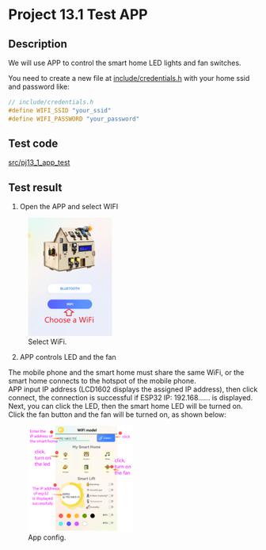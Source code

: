# Project 13.1 Test APP

## Description

We will use APP to control the smart home LED lights and fan switches.

You need to create a new file at [include/credentials.h](include/credentials.h) with your home ssid and password like:

```cpp
// include/credentials.h
#define WIFI_SSID "your_ssid"
#define WIFI_PASSWORD "your_password"
```

## Test code

[src/pj13_1_app_test](src/pj13_1_app_test.cpp ':include :type=code')

## Test result

1. Open the APP and select WIFI

<figure>
    <img src="project13/pj13_1_app_test/images/Select%20WIFI.png" alt="Select WiFi"  width="40%" height="40%">
    <figcaption>Select WiFi.</figcaption>
</figure>

2. APP controls LED and the fan

The mobile phone and the smart home must share the same WiFi, or the smart home connects to the hotspot of the mobile phone.  
APP input IP address (LCD1602 displays the assigned IP address), then click connect, the connection is successful if ESP32 IP: 192.168...... is displayed.  
Next, you can click the LED, then the smart home LED will be turned on. Click the fan button and the fan will be turned on, as shown below: 

<figure>
    <img src="project13/pj13_1_app_test/images/App%20config.png" alt="App config"  width="50%" height=50%">
    <figcaption>App config.</figcaption>
</figure>